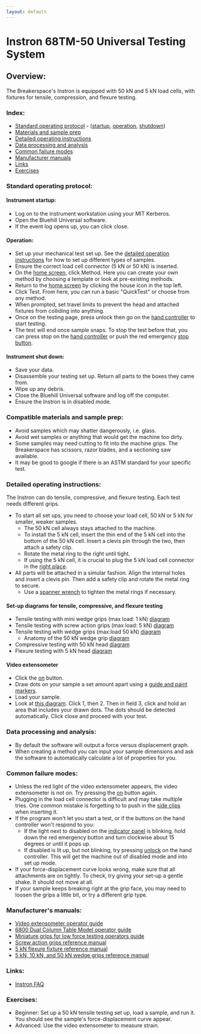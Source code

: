 ```yaml
---
layout: default
---
```

# Instron 68TM-50 Universal Testing System

## Overview:

The Breakerspace's Instron is equipped with 50 kN and 5 kN load cells, with fixtures for tensile, compression, and flexure testing. 

### Index:

* [Standard operating protocol](#sop) - ([startup](#startup), [operation](#operation), [shutdown](#shutdown))
* [Materials and sample prep](#materials)
* [Detailed operating instructions](#details)
* [Data processing and analysis](#data)
* [Common failure modes](#failures)
* [Manufacturer manuals](#manuals)
* [Links](#links)
* [Exercises](#exercises)

<a name="sop"></a>
### Standard operating protocol:

<a name="startup"></a> 
#### Instrument startup:

* Log on to the instrument workstation using your MIT Kerberos.
* Open the Bluehill Universal software.
* If the event log opens up, you can click close. 

<a name="operation"></a>
#### Operation: 

* Set up your mechanical test set up. See the [detailed operation instructions](#details) for how to set up different types of samples.
* Ensure the correct load cell connector (5 kN or 50 kN) is inserted. 
* On the [home screen](../assets/img/tutorials/instron/test_method_admin.PNG), click Method. Here you can create your own method by choosing a template or look at pre-existing methods.
* Return to the [home screen](../assets/img/tutorials/instron/test_method_admin.PNG) by clicking the house icon in the top left.
* Click Test. From here, you can run a basic "QuickTest" or choose from any method.
* When prompted, set travel limits to prevent the head and attached fixtures from colliding into anything.
* Once on the testing page, press unlock then go on the [hand controller](../assets/img/tutorials/instron/ANNOTATED_hand_controller_in_set_up.JPG) to start testing.
* The test will end once sample snaps. To stop the test before that, you can press stop on the [hand controller](../assets/img/tutorials/instron/ANNOTATED_hand_controller_in_set_up.JPG) or push the red emergency [stop button](../assets/img/tutorials/instron/ANNOTATED_emergency_indicator.JPG).

<a name="shutdown"></a>
####  Instrument shut down:

* Save your data.
* Disassemble your testing set up. Return all parts to the boxes they came from.
* Wipe up any debris.
* Close the Bluehill Universal software and log off the computer.
* Ensure the Instron is in disabled mode.

<a name="materials"></a> 
### Compatible materials and sample prep: 

* Avoid samples which may shatter dangerously, i.e. glass.
* Avoid wet samples or anything that would get the machine too dirty.
* Some samples may need cutting to fit into the machine grips. The Breakerspace has scissors, razor blades, and a sectioning saw available.
* It may be good to google if there is an ASTM standard for your specific test. 

<a name="details"></a> 
### Detailed operating instructions: 
The Instron can do tensile, compressive, and flexure testing. Each test needs different grips. 
* To start all set ups, you need to choose your load cell, 50 kN or 5 kN for smaller, weaker samples.
	* The 50 kN cell always stays attached to the machine.
	* To install the 5 kN cell, insert the thin end of the 5 kN cell into the bottom of the 50 kN cell. Insert a clevis pin through the two, then attach a safety clip.
  	* Rotate the metal ring to the right until tight. 
  	* If using the 5 kN cell, it is crucial to plug the 5 kN load cell connector in the [right place](../assets/img/tutorials/instron/ANNOTATED_connection_port_instron.JPG).
* All parts will be attached in a simular fashion. Align the internal holes and insert a clevis pin. Then add a safety clip and rotate the metal ring to secure.
	* Use a [spanner wrench](../assets/img/tutorials/instron/spanner_wrench.jpeg) to tighten the metal rings if necessary.

#### Set-up diagrams for tensile, compressive, and flexure testing
* Tensile testing with mini wedge grips (max load: 1 kN) [diagram](../assets/img/tutorials/instron/FIXED_1kN_set_up.JPG)
* Tensile testing with screw action grips (max load: 5 kN) [diagram](../assets/img/tutorials/instron/ANNOTATED_screw_action_grips.JPG)
* Tensile testing with wedge grips (max:load 50 kN) [diagram](../assets/img/tutorials/instron/ANNOTATED_instron_sop_50_kN_wrench_set_up.JPG)
	* Anatomy of the 50 kN wedge grip [diagram](../assets/img/tutorials/instron/ANNOTATED_50_kN_wrench_grip.JPG)
* Compressive testing with 50 kN head [diagram](../assets/img/tutorials/instron/ANNOTATED_instron_sop_compression_set_up.JPG)
* Flexure testing with 5 kN head [diagram](../assets/img/tutorials/instron/ANNOTATED_instron_sop_flexure_set_up.JPG)
 
#### Video extensometer
* Click the [on](../assets/img/tutorials/instron/ANNOTATED_video_extensometer.JPG) button.
* Draw dots on your sample a set amount apart using a [guide and paint markers](../assets/img/tutorials/instron/ANNOTATED_drawing_dots.JPG).
* Load your sample.
* Look at [this diagram](../assets/img/tutorials/instron/ANNOTATED_extensometer_software.png). Click 1, then 2. Then in field 3, click and hold an area that includes your drawn dots. The dots should be detected automatically. Click close and proceed with your test. 

<a name="data"></a>
### Data processing and analysis:

* By default the software will output a force versus displacement graph.
* When creating a method you can input your sample dimensions and ask the software to automatically calculate a lot of properties for you.

<a name="failures"></a>
### Common failure modes:

* Unless the red light of the video extensometer appears, the video extensometer is not on. Try pressing the [on](../assets/img/tutorials/instron/ANNOTATED_video_extensometer.JPG) button again.  
* Plugging in the load cell connector is difficult and may take multiple tries. One common mistake is forgetting to to push in the [side clips](../assets/img/tutorials/instron/ANNOTATED_load_cell_connector.JPG) when inserting it. 
* If the program won't let you start a test, or if the buttons on the hand controller won't respond to you:
	* If the light next to disabled on the [indicator panel](../assets/img/tutorials/instron/ANNOTATED_emergency_indicator.JPG) is blinking, hold down the red emergency button and turn clockwise about 15 degrees or until it pops up.
	* If disabled is lit up, but not blinking, try pressing [unlock](../assets/img/tutorials/instron/ANNOTATED_hand_controller_when_disabled.JPG) on the hand controller. This will get the machine out of disabled mode and into set up mode.
* If your force-displacement curve looks wrong, make sure that all attachments are on tightly. To check, try giving your set-up a gentle shake. It should not move at all.
* If your sample keeps breaking right at the grip face, you may need to loosen the grips a little bit, or try a different grip type.


<a name="manuals"></a>
### Manufacturer's manuals:

* [Video extensometer operator guide](https://www.dropbox.com/scl/fi/rgb05cbfo30mf80uwskek/video-extensometer-ave2-2663-901-and-sve2-2663-902-operator-guide.pdf?rlkey=qfhgbcfwtsl57fdbellgg206w&st=h7hcnio8&dl=0)
* [6800 Dual Column Table Model operator guide](https://www.dropbox.com/scl/fi/jppq0ifw1ricmdghsguca/6800-Dual-Column-Table-Model-Operator-Guide.pdf?rlkey=n7sm0h9v6vqqvu9ppnk0oessj&st=7ztz947o&dl=0)
* [Miniature grips for low force testing operators guide](https://www.dropbox.com/scl/fi/zprr8ua5ma26lzqb31czo/2711-006-miniature-grips-for-low-force-testing-operators-guide.pdf?rlkey=a26sizgotrx3beaa1iujvgp0r&st=njxjs6bs&dl=0)
* [Screw action grips reference manual](https://www.dropbox.com/scl/fi/nf5pnttlapjawi8cm94ms/2710-11x-screw-action-grips-reference-manual.pdf?rlkey=7q1aeazj97xoshgy7n29297ed&st=ozgbhy08&dl=0)
* [5 kN flexure fixture reference manual](https://www.dropbox.com/scl/fi/59aeqcu8o9b7isv7gu93a/5kn-flexure-fixture-reference-manual.pdf?rlkey=f4wtjfybmg86kruq1hcp32nms&st=1u3dpdjr&dl=0)
* [5 kN, 10 kN, and 50 kN wedge grips reference manual](https://www.dropbox.com/scl/fi/3iaxhdxfo8pwxtj8t7m2i/5kn-10knand50kn-wedge-grips-reference-manual.pdf?rlkey=rjm1t839hzfv8yzly7mihjh2n&st=m76u4b4n&dl=0)

<a name="links"></a>
### Links:
* [Instron FAQ](https://www.instron.com/en/service-and-support/technical-support/faqs)

<a name="exercises"></a>
### Exercises:

* Beginner: Set up a 50 kN tensile testing set up, load a sample, and run it. You should see the sample's force-displacement curve appear.
* Advanced: Use the video extensometer to measure strain. 
